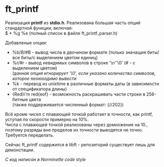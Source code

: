 # ft_printf

Реализация **printf** из **stdio.h**.
Реализована большая часть опций стандартной функции, включая:  
$ \* %g %e (полный список в файле ft_printf_parser.h)

Добавленые опции:
+ %b/B/#B - вывод числа в двочином формате (только значащие биты/все биты/с выделением цветом единиц)
+ %r/#r - вывод невидимых символов в строке '\n''\0' (# - с выделением цветом)  
  *!данная опция игнорирует '\0', если указано количество символов, которое неоюходимо вывести*
+ %k - перевод из unixtime в различные форматы даты (в зависимости от спецификатора длины)
+ {Red}i'm red{eof} - возможность раскрашивать части строки в 256-битные цвета   
(также поддерживается численный формат: {//202})

Всё кроме чисел с плавающей точкой работает в точности, как printf, уступая по скорости примерно на 10%.  
Числа с плавающей точкой реализованы через домножение на 10., поэтому разряды вне пределов их точности выводятся не точно.  
Требуется переделать.

Сейчас ft_printf содержится в libft - репозиторий существует лишь для демонстации. 

*C код написан в Norminette code style*
